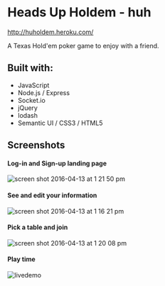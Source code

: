 # Heads Up Holdem - huh
http://huholdem.heroku.com/

A Texas Hold'em poker game to enjoy with a friend.

## Built with:
* JavaScript
* Node.js / Express
* Socket.io
* jQuery
* lodash
* Semantic UI / CSS3 / HTML5

## Screenshots
#### Log-in and Sign-up landing page
![screen shot 2016-04-13 at 1 21 50 pm](https://cloud.githubusercontent.com/assets/15877384/14508161/085a09f8-017b-11e6-890d-11d88a621be2.png)
#### See and edit your information
![screen shot 2016-04-13 at 1 16 21 pm](https://cloud.githubusercontent.com/assets/15877384/14508178/1f286940-017b-11e6-8def-c8cc6192f3f3.png)
#### Pick a table and join
![screen shot 2016-04-13 at 1 20 08 pm](https://cloud.githubusercontent.com/assets/15877384/14508229/511d70da-017b-11e6-91ae-92f39e098617.png)
#### Play time
![livedemo](https://cloud.githubusercontent.com/assets/15877384/14508197/35f74efc-017b-11e6-9712-845a4447ef2a.gif)
